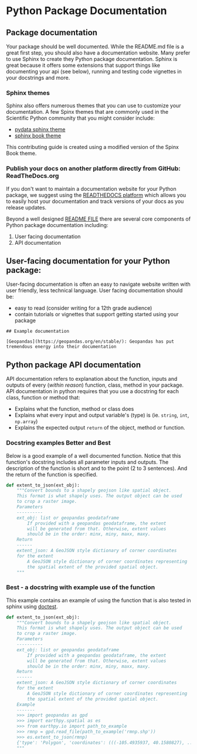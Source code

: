 # Python Package Documentation

## Package documentation 

Your package should be well documented. While the README.md file is a great first step, 
you should also have a documentation website. Many prefer to use Sphinx to create 
they Python package documentation. Sphinx is great because it offers some extensions
that support things like documenting your api (see below), running and testing code 
vignettes in your docstrings and more. 

### Sphinx themes 
Sphinx also offers numerous themes that you can use to customize your documentation.
A few Spinx themes that are commonly used in the Scientific Python community that you might 
consider include:

* [pydata sphinx theme](https://pydata-sphinx-theme.readthedocs.io/en/stable/)
* [sphinx book theme](https://sphinx-book-theme.readthedocs.io/en/stable/) 

This contributing guide is created using a modified version of the Spinx Book 
theme. 

### Publish your docs on another platform directly from GitHub: ReadTheDocs.org 

If you don't want to maintain a documentation website for your Python package, we 
suggest using the [READTHEDOCS platform](https://www.readthedocs.org) which 
allows you to easily host your documentation and track versions of your docs
as you release updates. 

Beyond a well designed [README FILE](create-readme-files) there are several 
core components of Python package documentation including:

1. User facing documentation
2. API documentation

## User-facing documentation for your Python package: 

User-facing documentation is often an easy to navigate website written with 
user friendly, less technical language. User facing documentation should be:

* easy to read (consider writing for a 12th grade audience)
* contain tutorials or vignettes that support getting started using your package 

```{note}
## Example documentation

[Geopandas](https://geopandas.org/en/stable/): Geopandas has put tremendous energy into their documentation 

```

## Python package API documentation 

API documentation refers to explanation about the function, inputs and outputs 
of every (*within reason*) function, class, method in your package. API documentation
in python requires that you use a docstring for each class, function or method that:

* Explains what the function, method or class does 
* Explains what every input and output variable's (type) is (ie. `string`, `int`, `np.array`)
* Explains the expected output `return` of the object, method or function.


### Docstring examples Better and Best 

Below is a good example of a well documented function. Notice that this function's 
docstring includes all parameter inputs and outputs. The description of the function 
is short and to the point (2 to 3 sentences). And the return of the function is 
specified. 

```Python
def extent_to_json(ext_obj):
    """Convert bounds to a shapely geojson like spatial object.
    This format is what shapely uses. The output object can be used
    to crop a raster image.
    Parameters
    ----------
    ext_obj: list or geopandas geodataframe
        If provided with a geopandas geodataframe, the extent
        will be generated from that. Otherwise, extent values
        should be in the order: minx, miny, maxx, maxy.
    Return
    ------
    extent_json: A GeoJSON style dictionary of corner coordinates
    for the extent
        A GeoJSON style dictionary of corner coordinates representing
        the spatial extent of the provided spatial object.
    """
```

### Best - a docstring with example use of the function

This example contains an example of using the function that is also tested in 
sphinx using [doctest](https://docs.python.org/3/library/doctest.html).

```Python
def extent_to_json(ext_obj):
    """Convert bounds to a shapely geojson like spatial object.
    This format is what shapely uses. The output object can be used
    to crop a raster image.
    Parameters
    ----------
    ext_obj: list or geopandas geodataframe
        If provided with a geopandas geodataframe, the extent
        will be generated from that. Otherwise, extent values
        should be in the order: minx, miny, maxx, maxy.
    Return
    ------
    extent_json: A GeoJSON style dictionary of corner coordinates
    for the extent
        A GeoJSON style dictionary of corner coordinates representing
        the spatial extent of the provided spatial object.
    Example
    -------
    >>> import geopandas as gpd
    >>> import earthpy.spatial as es
    >>> from earthpy.io import path_to_example
    >>> rmnp = gpd.read_file(path_to_example('rmnp.shp'))
    >>> es.extent_to_json(rmnp)
    {'type': 'Polygon', 'coordinates': (((-105.4935937, 40.1580827), ...),)}
    """

```

